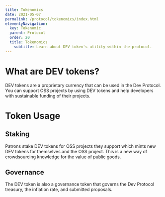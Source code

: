 ```yaml
---
title: Tokenomics
date: 2021-05-07
permalink: /protocol/tokenomics/index.html
eleventyNavigation:
  key: Tokenomic
  parent: Protocol
  order: 20
  title: Tokenomics
	subtitle: Learn about DEV token's utility within the protocol.
---
```


# What are DEV tokens?

DEV tokens are a proprietary currency that can be used in the Dev Protocol. You can support OSS projects by using DEV tokens and help developers with sustainable funding of their projects.

# Token Usage

## Staking
Patrons stake DEV tokens for OSS projects they support which mints new DEV tokens for themselves and the OSS project. This is a new way of crowdsourcing knowledge for the value of public goods.

## Governance
The DEV token is also a governance token that governs the Dev Protocol treasury, the inflation rate, and submitted proposals.
